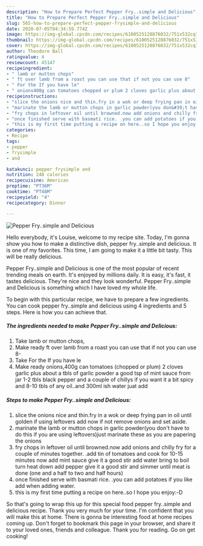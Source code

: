 ```yaml
---
description: "How to Prepare Perfect Pepper Fry..simple and Delicious"
title: "How to Prepare Perfect Pepper Fry..simple and Delicious"
slug: 565-how-to-prepare-perfect-pepper-frysimple-and-delicious
date: 2020-07-05T04:34:59.774Z
image: https://img-global.cpcdn.com/recipes/6100525128876032/751x532cq70/pepper-frysimple-and-delicious-recipe-main-photo.jpg
thumbnail: https://img-global.cpcdn.com/recipes/6100525128876032/751x532cq70/pepper-frysimple-and-delicious-recipe-main-photo.jpg
cover: https://img-global.cpcdn.com/recipes/6100525128876032/751x532cq70/pepper-frysimple-and-delicious-recipe-main-photo.jpg
author: Theodore Ball
ratingvalue: 4
reviewcount: 45147
recipeingredient:
- " lamb or mutton chops"
- " ft over lamb from a roast you can use that if not you can use 8"
- " For the If you have le"
- " onions400g can tomatoes chopped or plum 2 cloves garlic plus about a tbls of garlic powder a good tsp of mint sauce from jar 12 tbls black pepper and a couple of chillys if you want it a bit spicy and 810 tbls of any oiland 300ml ish water juat add"
recipeinstructions:
- "slice the onions nice and thin.fry in a wok or deep frying pan in oil until golden if using leftovers add now if not remove onions and set aside."
- "marinate the lamb or mutton chops in garlic powder(you don&#39;t have to do this if you are using leftovers)just marinate these as you are papering the onions"
- "fry chops in leftover oil until browned.now add onions and chilly fry for a couple of minutes together. .add tin of tomatoes and cook for 10-15 minutes now add mint sauce give it a good stir add water  bring to boil turn heat down add pepper give it a good stir and simmer until meat is done (one and a half to two and half hours)"
- "once finished serve with basmati rice. .you can add potatoes if you like add when adding water."
- "this is my first time putting a recipe on here..so I hope you enjoy:-D"
categories:
- Recipe
tags:
- pepper
- frysimple
- and

katakunci: pepper frysimple and 
nutrition: 248 calories
recipecuisine: American
preptime: "PT36M"
cooktime: "PT48M"
recipeyield: "4"
recipecategory: Dinner

---
```



![Pepper Fry..simple and Delicious](https://img-global.cpcdn.com/recipes/6100525128876032/751x532cq70/pepper-frysimple-and-delicious-recipe-main-photo.jpg)

Hello everybody, it's Louise, welcome to my recipe site. Today, I'm gonna show you how to make a distinctive dish, pepper fry..simple and delicious. It is one of my favorites. This time, I am going to make it a little bit tasty. This will be really delicious.

Pepper Fry..simple and Delicious is one of the most popular of recent trending meals on earth. It's enjoyed by millions daily. It is easy, it's fast, it tastes delicious. They're nice and they look wonderful. Pepper Fry..simple and Delicious is something which I have loved my whole life.




To begin with this particular recipe, we have to prepare a few ingredients. You can cook pepper fry..simple and delicious using 4 ingredients and 5 steps. Here is how you can achieve that.

<!--inarticleads1-->

##### The ingredients needed to make Pepper Fry..simple and Delicious:

1. Take  lamb or mutton chops,
1. Make ready  ft over lamb from a roast you can use that if not you can use 8-
1. Take  For the If you have le
1. Make ready  onions,400g can tomatoes (chopped or plum) 2 cloves garlic plus about a tbls of garlic powder a good tsp of mint sauce from jar 1-2 tbls black pepper and a couple of chillys if you want it a bit spicy and 8-10 tbls of any oil..and 300ml ish water juat add




<!--inarticleads2-->

##### Steps to make Pepper Fry..simple and Delicious:

1. slice the onions nice and thin.fry in a wok or deep frying pan in oil until golden if using leftovers add now if not remove onions and set aside.
1. marinate the lamb or mutton chops in garlic powder(you don&#39;t have to do this if you are using leftovers)just marinate these as you are papering the onions
1. fry chops in leftover oil until browned.now add onions and chilly fry for a couple of minutes together. .add tin of tomatoes and cook for 10-15 minutes now add mint sauce give it a good stir add water  bring to boil turn heat down add pepper give it a good stir and simmer until meat is done (one and a half to two and half hours)
1. once finished serve with basmati rice. .you can add potatoes if you like add when adding water.
1. this is my first time putting a recipe on here..so I hope you enjoy:-D




So that's going to wrap this up for this special food pepper fry..simple and delicious recipe. Thank you very much for your time. I'm confident that you will make this at home. There is gonna be interesting food at home recipes coming up. Don't forget to bookmark this page in your browser, and share it to your loved ones, friends and colleague. Thank you for reading. Go on get cooking!
